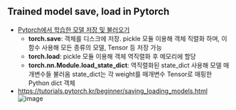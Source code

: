 ## Trained model save, load in Pytorch  
- [Pytorch에서 학습한 모델 저장 및 불러오기](https://justkode.kr/deep-learning/pytorch-save)  
  - **torch.save**: 객체를 디스크에 저장. pickle 모듈 이용해 객체 직렬화 하며, 이 함수 사용해 모든 종류의 모델, Tensor 등 저장 가능  
  - **torch.load**: pickle 모듈 이용해 객체 역직렬화 후 메모리에 할당  
  - **torch.nn.Module.load_state_dict**: 역직렬화된 state_dict 사용해 모델 매개변수들 불러옴
    state_dict는 각 weight를 매개변수 Tensor로 매핑한 Python dict 객체  
- https://tutorials.pytorch.kr/beginner/saving_loading_models.html  
![image](https://user-images.githubusercontent.com/50016477/170160464-52384a13-54e7-446a-92d0-894411844ccd.png)  

<br>

